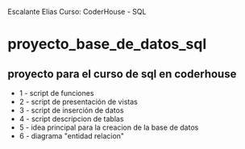Escalante Elias
Curso: CoderHouse - SQL

# proyecto_base_de_datos_sql
proyecto para el curso de sql en coderhouse
----

- 1 - script de funciones
- 2 - script de presentación de vistas
- 3 - script de inserción de datos
- 4 - script descripcion de tablas
- 5 - idea principal para la creacion de la base de datos 
- 6 - diagrama "entidad relacion"
